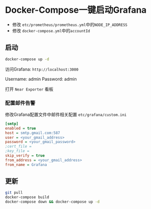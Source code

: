# Docker-Compose一键启动Grafana 

- 修改 `etc/prometheus/prometheus.yml`中的`NODE_IP_ADDRESS`
- 修改 `docker-compose.yml`中的`accountId`

## 启动

```bash
docker-compose up -d
```

访问Grafana: `http://localhost:3000`

Username: admin
Password: admin

打开 `Near Exporter` 看板

### 配置邮件告警

修改Grafana配置文件中邮件相关配置 `etc/grafana/custom.ini`

```ini
[smtp]
enabled = true
host = smtp.gmail.com:587 
user = <your_gmail_address>
password = <your_gmail_password>
;cert_file =
;key_file =
skip_verify = true
from_address = <your_gmail_address>
from_name = Grafana
```

## 更新

```bash
git pull
docker-compose build
docker-compose down && docker-compose up -d
```
